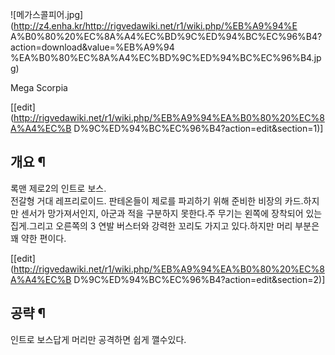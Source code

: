 ![메가스콜피어.jpg](http://z4.enha.kr/http://rigvedawiki.net/r1/wiki.php/%EB%A9%94%E
A%B0%80%20%EC%8A%A4%EC%BD%9C%ED%94%BC%EC%96%B4?action=download&value=%EB%A9%94
%EA%B0%80%EC%8A%A4%EC%BD%9C%ED%94%BC%EC%96%B4.jpg)

  
Mega Scorpia

[[edit](http://rigvedawiki.net/r1/wiki.php/%EB%A9%94%EA%B0%80%20%EC%8A%A4%EC%B
D%9C%ED%94%BC%EC%96%B4?action=edit&section=1)]

## 개요 ¶

록맨 제로2의 인트로 보스.  
전갈형 거대 레프리로이드. 판테온들이 제로를 파괴하기 위해 준비한 비장의 카드.하지만 센서가 망가져서인지, 아군과 적을 구분하지 못한다.주
무기는 왼쪽에 장착되어 있는 집게.그리고 오른쪽의 3 연발 버스터와 강력한 꼬리도 가지고 있다.하지만 머리 부분은 꽤 약한 편이다.

[[edit](http://rigvedawiki.net/r1/wiki.php/%EB%A9%94%EA%B0%80%20%EC%8A%A4%EC%B
D%9C%ED%94%BC%EC%96%B4?action=edit&section=2)]

## 공략 ¶

인트로 보스답게 머리만 공격하면 쉽게 깰수있다.

